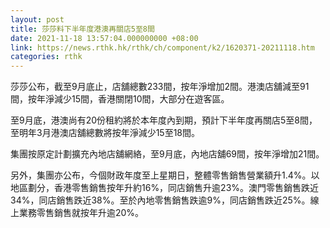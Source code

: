 ```yaml
---
layout: post
title: 莎莎料下半年度港澳再關店5至8間
date: 2021-11-18 13:57:04.000000000 +08:00
link: https://news.rthk.hk/rthk/ch/component/k2/1620371-20211118.htm
categories: rthk
---
```


莎莎公布，截至9月底止，店舖總數233間，按年淨增加2間。港澳店舖減至91間，按年淨減少15間，香港關閉10間，大部分在遊客區。

至9月底，港澳尚有20份租約將於本年度內到期，預計下半年度再關店5至8間，至明年3月港澳店舖總數將按年淨減少15至18間。

集團按原定計劃擴充內地店舖網絡，至9月底，內地店舖69間，按年淨增加21間。

另外，集團亦公布，今個財政年度至上星期日，整體零售銷售營業額升1.4%。以地區劃分，香港零售銷售按年升約16%，同店銷售升逾23%。澳門零售銷售跌近34%，同店銷售跌近38%。至於內地零售銷售跌逾9%，同店銷售跌近25%。線上業務零售銷售就按年升逾20%。
